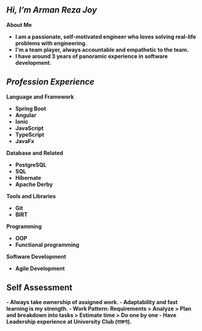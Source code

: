 <h2><i>Hi, I’m Arman Reza Joy</i></h2>

<b>About Me<b>
- I am a passionate, self-motivated engineer who loves solving real-life problems with engineering.
- I'm a team player, always accountable and empathetic to the team.
- I have around 3 years of panoramic experience in software development.

<h2><i>Profession Experience</i></h2>

<b>Language and Framework</b>
  
- Spring Boot 
- Angular
- Ionic
- JavaScript
- TypeScript
- JavaFx

<b>Database and Related</b>
  
- PostgreSQL 
- SQL
- Hibernate
- Apache Derby

<b>Tools and Libraries</b>
  
- Git
- BIRT

<b>Programming</b>
  
- OOP
- Functional programming

<b>Software Development</b>
- Agile Development

<h2>Self Assessment</h2>
- Always take ownership of assigned work.
- Adaptability and fast learning is my strength.
- Work Pattern: Requirements > Analyze > Plan and breakdown into tasks > Estimate time > Do one by one
- Have Leadership experience at University Club (তারুণ্য).
<!---
joysdo/joysdo is a ✨ special ✨ repository because its `README.md` (this file) appears on your GitHub profile.
You can click the Preview link to take a look at your changes.
--->
